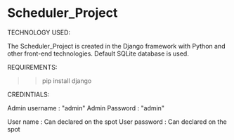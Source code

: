 # Scheduler_Project

TECHNOLOGY USED:

The Scheduler_Project is created in the Django framework with Python and other front-end technologies.
Default SQLite database is used.

REQUIREMENTS:

>> pip install django

CREDINTIALS:

Admin username : "admin"
Admin Password : "admin"

User name : Can declared on the spot
User password : Can declared on the spot
